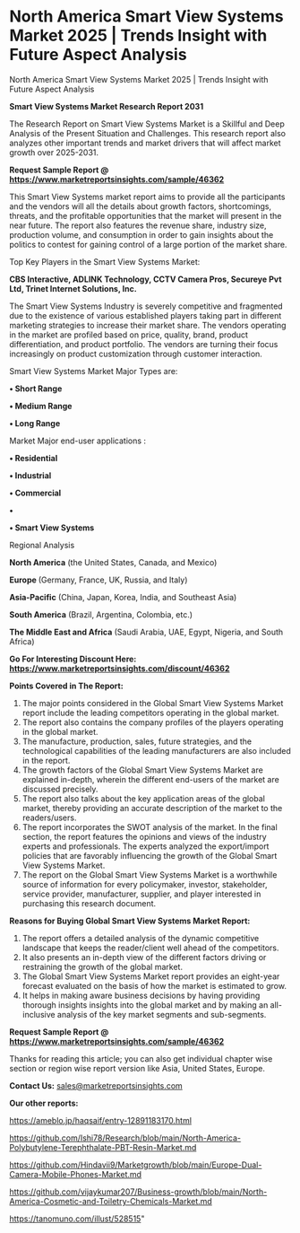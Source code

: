 # North America Smart View Systems Market 2025 | Trends Insight with Future Aspect Analysis
North America Smart View Systems Market 2025 | Trends Insight with Future Aspect Analysis

<strong>Smart View Systems Market Research Report 2031</strong>

The Research Report on Smart View Systems Market is a Skillful and Deep Analysis of the Present Situation and Challenges. This research report also analyzes other important trends and market drivers that will affect market growth over 2025-2031.

<strong>Request Sample Report @ <a href=https://www.marketreportsinsights.com/sample/46362>https://www.marketreportsinsights.com/sample/46362</a></strong>

This Smart View Systems market report aims to provide all the participants and the vendors will all the details about growth factors, shortcomings, threats, and the profitable opportunities that the market will present in the near future. The report also features the revenue share, industry size, production volume, and consumption in order to gain insights about the politics to contest for gaining control of a large portion of the market share.

Top Key Players in the Smart View Systems Market:

<strong>CBS Interactive, ADLINK Technology, CCTV Camera Pros, Secureye Pvt Ltd, Trinet Internet Solutions, Inc.</strong>

The Smart View Systems Industry is severely competitive and fragmented due to the existence of various established players taking part in different marketing strategies to increase their market share. The vendors operating in the market are profiled based on price, quality, brand, product differentiation, and product portfolio. The vendors are turning their focus increasingly on product customization through customer interaction.

Smart View Systems Market Major Types are:

<strong>•  Short Range

•  Medium Range

•  Long Range</strong>

Market Major end-user applications :

<strong>•  Residential

•  Industrial

•  Commercial

•  

•  Smart View Systems</strong>

Regional Analysis

</u><strong><b>North America</b></strong> (the United States, Canada, and Mexico)

<strong><b>Europe </b></strong>(Germany, France, UK, Russia, and Italy)

<strong><b>Asia-Pacific</b></strong> (China, Japan, Korea, India, and Southeast Asia)

<strong><b>South America</b></strong> (Brazil, Argentina, Colombia, etc.)

<strong><b>The Middle East and Africa</b></strong> (Saudi Arabia, UAE, Egypt, Nigeria, and South Africa)

<strong>Go For Interesting Discount Here: <a href=https://www.marketreportsinsights.com/discount/46362>https://www.marketreportsinsights.com/discount/46362</a></strong>

<strong>Points Covered in The Report:</strong>
<ol>
  <li>The major points considered in the Global Smart View Systems Market report include the leading competitors operating in the global market.</li>
  <li>The report also contains the company profiles of the players operating in the global market.</li>
  <li>The manufacture, production, sales, future strategies, and the technological capabilities of the leading manufacturers are also included in the report.</li>
  <li>The growth factors of the Global Smart View Systems Market are explained in-depth, wherein the different end-users of the market are discussed precisely.</li>
  <li>The report also talks about the key application areas of the global market, thereby providing an accurate description of the market to the readers/users.</li>
  <li>The report incorporates the SWOT analysis of the market. In the final section, the report features the opinions and views of the industry experts and professionals. The experts analyzed the export/import policies that are favorably influencing the growth of the Global Smart View Systems Market.</li>
  <li>The report on the Global Smart View Systems Market is a worthwhile source of information for every policymaker, investor, stakeholder, service provider, manufacturer, supplier, and player interested in purchasing this research document.</li>
</ol>
<strong>Reasons for Buying Global Smart View Systems Market Report:</strong>

<ol>
  <li>The report offers a detailed analysis of the dynamic competitive landscape that keeps the reader/client well ahead of the competitors.</li>
  <li>It also presents an in-depth view of the different factors driving or restraining the growth of the global market.</li>
  <li>The Global Smart View Systems Market report provides an eight-year forecast evaluated on the basis of how the market is estimated to grow.</li>
  <li>It helps in making aware business decisions by having providing thorough insights insights into the global market and by making an all-inclusive analysis of the key market segments and sub-segments.</li>
</ol>
<strong>Request Sample Report @ <a href=https://www.marketreportsinsights.com/sample/46362>https://www.marketreportsinsights.com/sample/46362</a></strong>


Thanks for reading this article; you can also get individual chapter wise section or region wise report version like Asia, United States, Europe.

<strong>Contact Us:</strong>
sales@marketreportsinsights.com

<strong>Our other reports:</strong>

<a href=https://ameblo.jp/haqsaif/entry-12891183170.html>https://ameblo.jp/haqsaif/entry-12891183170.html</a>

<a href=https://github.com/Ishi78/Research/blob/main/North-America-Polybutylene-Terephthalate-PBT-Resin-Market.md>https://github.com/Ishi78/Research/blob/main/North-America-Polybutylene-Terephthalate-PBT-Resin-Market.md</a>

<a href=https://github.com/Hindavii9/Marketgrowth/blob/main/Europe-Dual-Camera-Mobile-Phones-Market.md>https://github.com/Hindavii9/Marketgrowth/blob/main/Europe-Dual-Camera-Mobile-Phones-Market.md</a>

<a href=https://github.com/vijaykumar207/Business-growth/blob/main/North-America-Cosmetic-and-Toiletry-Chemicals-Market.md>https://github.com/vijaykumar207/Business-growth/blob/main/North-America-Cosmetic-and-Toiletry-Chemicals-Market.md</a>

<a href=https://tanomuno.com/illust/528515>https://tanomuno.com/illust/528515</a>"
